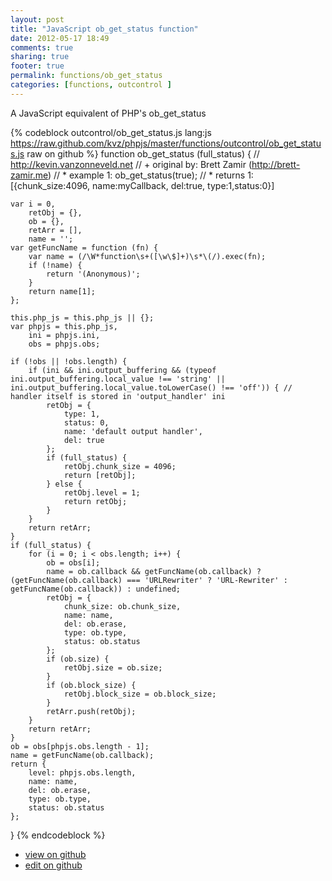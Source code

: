 ```yaml
---
layout: post
title: "JavaScript ob_get_status function"
date: 2012-05-17 18:49
comments: true
sharing: true
footer: true
permalink: functions/ob_get_status
categories: [functions, outcontrol ]
---
```

A JavaScript equivalent of PHP's ob_get_status
<!-- more -->
{% codeblock outcontrol/ob_get_status.js lang:js https://raw.github.com/kvz/phpjs/master/functions/outcontrol/ob_get_status.js raw on github %}
function ob_get_status (full_status) {
    // http://kevin.vanzonneveld.net
    // +   original by: Brett Zamir (http://brett-zamir.me)
    // *     example 1: ob_get_status(true);
    // *     returns 1: [{chunk_size:4096, name:myCallback, del:true, type:1,status:0}]

    var i = 0,
        retObj = {},
        ob = {},
        retArr = [],
        name = '';
    var getFuncName = function (fn) {
        var name = (/\W*function\s+([\w\$]+)\s*\(/).exec(fn);
        if (!name) {
            return '(Anonymous)';
        }
        return name[1];
    };

    this.php_js = this.php_js || {};
    var phpjs = this.php_js,
        ini = phpjs.ini,
        obs = phpjs.obs;

    if (!obs || !obs.length) {
        if (ini && ini.output_buffering && (typeof ini.output_buffering.local_value !== 'string' || ini.output_buffering.local_value.toLowerCase() !== 'off')) { // handler itself is stored in 'output_handler' ini
            retObj = {
                type: 1,
                status: 0,
                name: 'default output handler',
                del: true
            };
            if (full_status) {
                retObj.chunk_size = 4096;
                return [retObj];
            } else {
                retObj.level = 1;
                return retObj;
            }
        }
        return retArr;
    }
    if (full_status) {
        for (i = 0; i < obs.length; i++) {
            ob = obs[i];
            name = ob.callback && getFuncName(ob.callback) ? (getFuncName(ob.callback) === 'URLRewriter' ? 'URL-Rewriter' : getFuncName(ob.callback)) : undefined;
            retObj = {
                chunk_size: ob.chunk_size,
                name: name,
                del: ob.erase,
                type: ob.type,
                status: ob.status
            };
            if (ob.size) {
                retObj.size = ob.size;
            }
            if (ob.block_size) {
                retObj.block_size = ob.block_size;
            }
            retArr.push(retObj);
        }
        return retArr;
    }
    ob = obs[phpjs.obs.length - 1];
    name = getFuncName(ob.callback);
    return {
        level: phpjs.obs.length,
        name: name,
        del: ob.erase,
        type: ob.type,
        status: ob.status
    };
}
{% endcodeblock %}
<ul>
 <li><a href="https://github.com/kvz/phpjs/blob/master/functions/outcontrol/ob_get_status.js">view on github</a></li>
 <li><a href="https://github.com/kvz/phpjs/edit/master/functions/outcontrol/ob_get_status.js">edit on github</a></li>
</ul>
